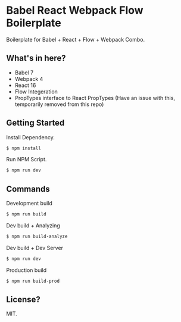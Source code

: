 # Babel React Webpack Flow Boilerplate
Boilerplate for Babel + React + Flow + Webpack Combo.

## What's in here?
- Babel 7
- Webpack 4
- React 16
- Flow Integeration
- PropTypes interface to React PropTypes (Have an issue with this, temporarily removed from this repo)

## Getting Started
Install Dependency.

```bash
$ npm install
```

Run NPM Script.

```bash
$ npm run dev
```

## Commands
Development build

```bash
$ npm run build
```

Dev build + Analyzing

```bash
$ npm run build-analyze
```

Dev build + Dev Server

```bash
$ npm run dev
```

Production build

``` bash
$ npm run build-prod
```

## License?
MIT.
